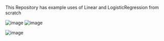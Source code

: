 This Repository has example uses of Linear and LogisticRegression from scratch

![image](https://github.com/user-attachments/assets/5cc0b874-ff97-4a13-b29e-e267baa5771d)
![image](https://github.com/user-attachments/assets/f8bbec00-e701-4d6d-a931-888077808507)

![image](https://github.com/user-attachments/assets/351bb00a-8309-4a02-bf96-16c761b57f83)

